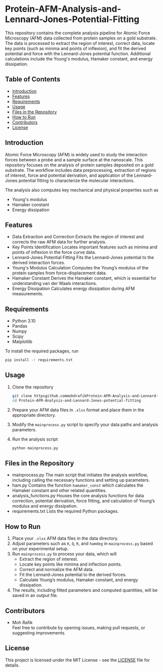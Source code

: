 # Protein-AFM-Analysis-and-Lennard-Jones-Potential-Fitting

This repository contains the complete analysis pipeline for Atomic Force Microscopy (AFM) data collected from protein samples on a gold substrate. The data is processed to extract the region of interest, correct data, locate key points (such as minima and points of inflexion), and fit the derived potential and force with the Lennard-Jones potential function. Additional calculations include the Young's modulus, Hamaker constant, and energy dissipation.

## Table of Contents
- [Introduction](#introduction)
- [Features](#features)
- [Requirements](#requirements)
- [Usage](#usage)
- [Files in the Repository](#files-in-the-repository)
- [How to Run](#how-to-run)
- [Contributors](#contributors)
- [License](#license)

## Introduction

Atomic Force Microscopy (AFM) is widely used to study the interaction forces between a probe and a sample surface at the nanoscale. This repository focuses on the analysis of protein samples deposited on a gold substrate. The workflow includes data preprocessing, extraction of regions of interest, force and potential derivation, and application of the Lennard-Jones potential fitting to characterize the molecular interactions.

The analysis also computes key mechanical and physical properties such as
- Young's modulus
- Hamaker constant
- Energy dissipation

## Features
- Data Extraction and Correction Extracts the region of interest and corrects the raw AFM data for further analysis.
- Key Points Identification Locates important features such as minima and points of inflexion in the force curve data.
- Lennard-Jones Potential Fitting Fits the Lennard-Jones potential to the derived interaction forces.
- Young's Modulus Calculation Computes the Young’s modulus of the protein samples from force-displacement data.
- Hamaker Constant Derives the Hamaker constant, which is essential for understanding van der Waals interactions.
- Energy Dissipation Calculates energy dissipation during AFM measurements.
  
## Requirements
- Python 3.10
- Pandas
- Numpy
- Scipy
- Matplotlib

To install the required packages, run
```bash
pip install -r requirements.txt
```

## Usage
1. Clone the repository
   ```bash
   git clone httpsgithub.commohdrafikProtein-AFM-Analysis-and-Lennard-Jones-potential-fitting.git
   cd Protein-AFM-Analysis-and-Lennard-Jones-potential-fitting
   ```

2. Prepare your AFM data files in `.xlsx` format and place them in the appropriate directory.

3. Modify the `mainprocess.py` script to specify your data paths and analysis parameters.

4. Run the analysis script
   ```bash
   python mainprocess.py
   ```

## Files in the Repository
- mainprocess.py The main script that initiates the analysis workflow, including calling the necessary functions and setting up parameters.
- ham.py Contains the function `hamaker_const` which calculates the Hamaker constant and other related quantities.
- analysis_functions.py Houses the core analysis functions for data correction, potential derivation, force fitting, and calculation of Young’s modulus and energy dissipation.
- requirements.txt Lists the required Python packages.

## How to Run
1. Place your `.xlsx` AFM data files in the data directory.
2. Adjust parameters such as `K`, `Q`, `R`, and `hamdeg` in `mainprocess.py` based on your experimental setup.
3. Run `mainprocess.py` to process your data, which will
   - Extract the region of interest.
   - Locate key points like minima and inflection points.
   - Correct and normalize the AFM data.
   - Fit the Lennard-Jones potential to the derived forces.
   - Calculate Young’s modulus, Hamaker constant, and energy dissipation.
4. The results, including fitted parameters and computed quantities, will be saved in an output file.

## Contributors
- Moh Rafik  
Feel free to contribute by opening issues, making pull requests, or suggesting improvements.

## License
This project is licensed under the MIT License - see the [LICENSE](LICENSE) file for details.